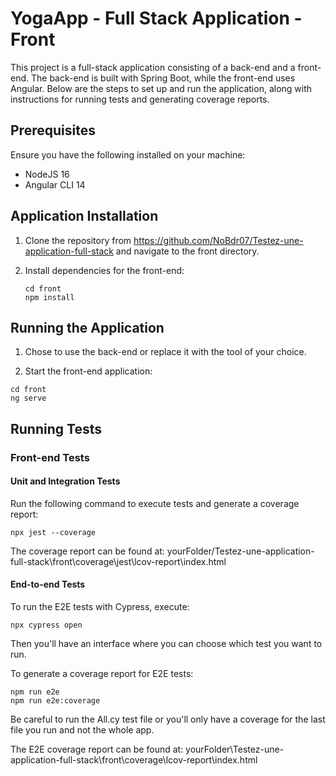 # YogaApp - Full Stack Application - Front

This project is a full-stack application consisting of a back-end and a front-end. The back-end is built with Spring Boot, while the front-end uses Angular. Below are the steps to set up and run the application, along with instructions for running tests and generating coverage reports.

## Prerequisites

Ensure you have the following installed on your machine:
- NodeJS 16
- Angular CLI 14

## Application Installation

1. Clone the repository from https://github.com/NoBdr07/Testez-une-application-full-stack and navigate to the front directory.
2. Install dependencies for the front-end:

   ```
   cd front
   npm install
   ```

## Running the Application

1. Chose to use the back-end or replace it with the tool of your choice.

4. Start the front-end application:

```
cd front
ng serve
```

## Running Tests

### Front-end Tests

#### Unit and Integration Tests

Run the following command to execute tests and generate a coverage report:

```
npx jest --coverage
```

The coverage report can be found at: yourFolder/Testez-une-application-full-stack\front\coverage\jest\lcov-report\index.html

#### End-to-end Tests

To run the E2E tests with Cypress, execute:
```
npx cypress open
```
Then you'll have an interface where you can choose which test you want to run.

To generate a coverage report for E2E tests:
```
npm run e2e
npm run e2e:coverage
```
Be careful to run the All.cy test file or you'll only have a coverage for the last file you run and not the whole app.

The E2E coverage report can be found at:
yourFolder\Testez-une-application-full-stack\front\coverage\lcov-report\index.html
